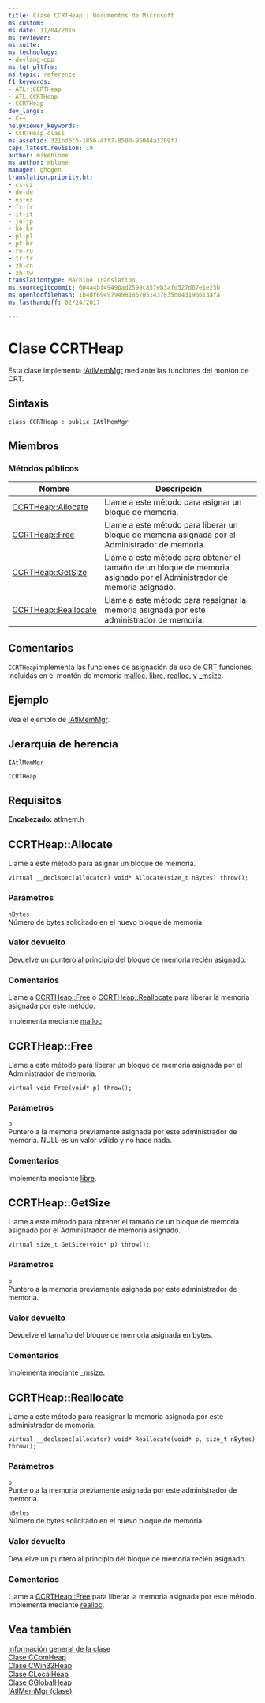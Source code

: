 ```yaml
---
title: Clase CCRTHeap | Documentos de Microsoft
ms.custom: 
ms.date: 11/04/2016
ms.reviewer: 
ms.suite: 
ms.technology:
- devlang-cpp
ms.tgt_pltfrm: 
ms.topic: reference
f1_keywords:
- ATL::CCRTHeap
- ATL.CCRTHeap
- CCRTHeap
dev_langs:
- C++
helpviewer_keywords:
- CCRTHeap class
ms.assetid: 321bd6c5-1856-4ff7-8590-95044a1209f7
caps.latest.revision: 19
author: mikeblome
ms.author: mblome
manager: ghogen
translation.priority.ht:
- cs-cz
- de-de
- es-es
- fr-fr
- it-it
- ja-jp
- ko-kr
- pl-pl
- pt-br
- ru-ru
- tr-tr
- zh-cn
- zh-tw
translationtype: Machine Translation
ms.sourcegitcommit: 604a4bf49490ad2599c857eb3afd527d67e1e25b
ms.openlocfilehash: 1b4df6949794981867051437835d043196613afa
ms.lasthandoff: 02/24/2017

---
```

# <a name="ccrtheap-class"></a>Clase CCRTHeap
Esta clase implementa [IAtlMemMgr](../../atl/reference/iatlmemmgr-class.md) mediante las funciones del montón de CRT.  
  
## <a name="syntax"></a>Sintaxis  
  
```
class CCRTHeap : public IAtlMemMgr
```  
  
## <a name="members"></a>Miembros  
  
### <a name="public-methods"></a>Métodos públicos  
  
|Nombre|Descripción|  
|----------|-----------------|  
|[CCRTHeap::Allocate](#allocate)|Llame a este método para asignar un bloque de memoria.|  
|[CCRTHeap::Free](#free)|Llame a este método para liberar un bloque de memoria asignada por el Administrador de memoria.|  
|[CCRTHeap::GetSize](#getsize)|Llame a este método para obtener el tamaño de un bloque de memoria asignado por el Administrador de memoria asignado.|  
|[CCRTHeap::Reallocate](#reallocate)|Llame a este método para reasignar la memoria asignada por este administrador de memoria.|  
  
## <a name="remarks"></a>Comentarios  
 `CCRTHeap`implementa las funciones de asignación de uso de CRT funciones, incluidas en el montón de memoria [malloc](../../c-runtime-library/reference/malloc.md), [libre](../../c-runtime-library/reference/free.md), [realloc](../../c-runtime-library/reference/realloc.md), y [_msize](../../c-runtime-library/reference/msize.md).  
  
## <a name="example"></a>Ejemplo  
 Vea el ejemplo de [IAtlMemMgr](../../atl/reference/iatlmemmgr-class.md).  
  
## <a name="inheritance-hierarchy"></a>Jerarquía de herencia  
 `IAtlMemMgr`  
  
 `CCRTHeap`  
  
## <a name="requirements"></a>Requisitos  
 **Encabezado:** atlmem.h  
  
##  <a name="a-nameallocatea--ccrtheapallocate"></a><a name="allocate"></a>CCRTHeap::Allocate  
 Llame a este método para asignar un bloque de memoria.  
  
```
virtual __declspec(allocator) void* Allocate(size_t nBytes) throw();
```  
  
### <a name="parameters"></a>Parámetros  
 `nBytes`  
 Número de bytes solicitado en el nuevo bloque de memoria.  
  
### <a name="return-value"></a>Valor devuelto  
 Devuelve un puntero al principio del bloque de memoria recién asignado.  
  
### <a name="remarks"></a>Comentarios  
 Llame a [CCRTHeap::Free](#free) o [CCRTHeap::Reallocate](#reallocate) para liberar la memoria asignada por este método.  
  
 Implementa mediante [malloc](../../c-runtime-library/reference/malloc.md).  
  
##  <a name="a-namefreea--ccrtheapfree"></a><a name="free"></a>CCRTHeap::Free  
 Llame a este método para liberar un bloque de memoria asignada por el Administrador de memoria.  
  
```
virtual void Free(void* p) throw();
```  
  
### <a name="parameters"></a>Parámetros  
 `p`  
 Puntero a la memoria previamente asignada por este administrador de memoria. NULL es un valor válido y no hace nada.  
  
### <a name="remarks"></a>Comentarios  
 Implementa mediante [libre](../../c-runtime-library/reference/free.md).  
  
##  <a name="a-namegetsizea--ccrtheapgetsize"></a><a name="getsize"></a>CCRTHeap::GetSize  
 Llame a este método para obtener el tamaño de un bloque de memoria asignado por el Administrador de memoria asignado.  
  
```
virtual size_t GetSize(void* p) throw();
```  
  
### <a name="parameters"></a>Parámetros  
 `p`  
 Puntero a la memoria previamente asignada por este administrador de memoria.  
  
### <a name="return-value"></a>Valor devuelto  
 Devuelve el tamaño del bloque de memoria asignada en bytes.  
  
### <a name="remarks"></a>Comentarios  
 Implementa mediante [_msize](../../c-runtime-library/reference/msize.md).  
  
##  <a name="a-namereallocatea--ccrtheapreallocate"></a><a name="reallocate"></a>CCRTHeap::Reallocate  
 Llame a este método para reasignar la memoria asignada por este administrador de memoria.  
  
```
virtual __declspec(allocator) void* Reallocate(void* p, size_t nBytes) throw();
```  
  
### <a name="parameters"></a>Parámetros  
 `p`  
 Puntero a la memoria previamente asignada por este administrador de memoria.  
  
 `nBytes`  
 Número de bytes solicitado en el nuevo bloque de memoria.  
  
### <a name="return-value"></a>Valor devuelto  
 Devuelve un puntero al principio del bloque de memoria recién asignado.  
  
### <a name="remarks"></a>Comentarios  
 Llame a [CCRTHeap::Free](#free) para liberar la memoria asignada por este método. Implementa mediante [realloc](../../c-runtime-library/reference/realloc.md).  
  
## <a name="see-also"></a>Vea también  
 [Información general de la clase](../../atl/atl-class-overview.md)   
 [Clase CComHeap](../../atl/reference/ccomheap-class.md)   
 [Clase CWin32Heap](../../atl/reference/cwin32heap-class.md)   
 [Clase CLocalHeap](../../atl/reference/clocalheap-class.md)   
 [Clase CGlobalHeap](../../atl/reference/cglobalheap-class.md)   
 [IAtlMemMgr (clase)](../../atl/reference/iatlmemmgr-class.md)

